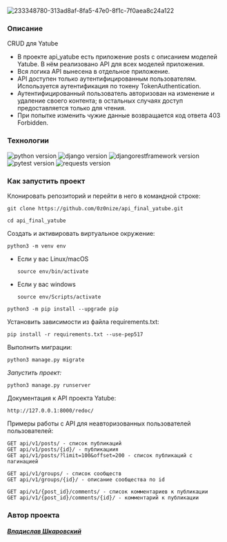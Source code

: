 ![233348780-313ad8af-8fa5-47e0-8f1c-7f0aea8c24a122](https://user-images.githubusercontent.com/112638163/234629394-ba57d889-a76c-4842-abe5-067a2d3301de.png)

### Описание
CRUD для Yatube
* В проекте api_yatube есть приложение posts с описанием моделей Yatube. В нём реализовано API для всех моделей приложения.
* Вся логика API вынесена в отдельное приложение. 
* API доступен только аутентифицированным пользователям. Используется аутентификация по токену TokenAuthentication.
* Аутентифицированный пользователь авторизован на изменение и удаление своего контента; в остальных случаях доступ предоставляется только для чтения.
* При попытке изменить чужие данные возвращается код ответа 403 Forbidden.

### Технологии
![python version](https://img.shields.io/badge/Python-3.9.10-yellowgreen?logo=python)
![django version](https://img.shields.io/badge/Django-3.2.16-yellowgreen?logo=django)
![djangorestframework version](https://img.shields.io/badge/djangorestframework-3.12.4-yellowgreen?logo=django)
![pytest version](https://img.shields.io/badge/pytest-6.2.4-yellowgreen?logo=pytest)
![requests version](https://img.shields.io/badge/requests-2.26.0-yellowgreen)

### Как запустить проект

Клонировать репозиторий и перейти в него в командной строке:

```
git clone https://github.com/0z0nize/api_final_yatube.git
```

```
cd api_final_yatube
```

Cоздать и активировать виртуальное окружение:

```
python3 -m venv env
```

- Если у вас Linux/macOS

    ```
    source env/bin/activate
    ```

- Если у вас windows

    ```
    source env/Scripts/activate
    ```

```
python3 -m pip install --upgrade pip
```

Установить зависимости из файла requirements.txt:

```
pip install -r requirements.txt --use-pep517
```

Выполнить миграции:

```
python3 manage.py migrate
```

_Запустить проект:_

```
python3 manage.py runserver
```

Документация к API проекта Yatube:

```
http://127.0.0.1:8000/redoc/
```
Примеры работы с API для неавторизованных пользователей пользователей:

```
GET api/v1/posts/ - список публикаций
GET api/v1/posts/{id}/ - публикациия
GET api/v1/posts/?limit=100&offset=200 - список публикаций с пагинацией
```

```
GET api/v1/groups/ - список сообществ
GET api/v1/groups/{id}/ - описание сообщества по id
```
```
GET api/v1/{post_id}/comments/ - список комментариев к публикации
GET api/v1/{post_id}/comments/{id}/ - комментарий к публикации
```

### Автор проекта
#### [_Владислав Шкаровский_](https://github.com/0z0nize)
